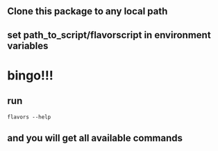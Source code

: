 ## Clone this package to any local path 
## set path_to_script/flavorscript in environment variables

# bingo!!!

## run 
```
flavors --help
````
## and you will get all available commands
